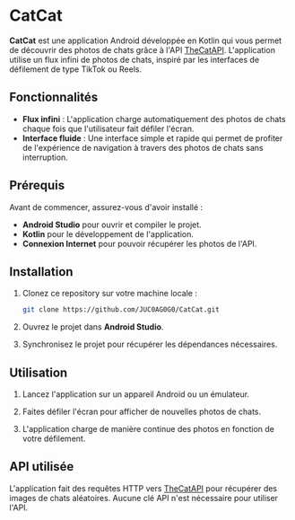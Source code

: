 # CatCat

**CatCat** est une application Android développée en Kotlin qui vous permet de découvrir des photos de chats grâce à l'API [TheCatAPI](https://developers.thecatapi.com/). L'application utilise un flux infini de photos de chats, inspiré par les interfaces de défilement de type TikTok ou Reels.

## Fonctionnalités

- **Flux infini** : L'application charge automatiquement des photos de chats chaque fois que l'utilisateur fait défiler l'écran.
- **Interface fluide** : Une interface simple et rapide qui permet de profiter de l'expérience de navigation à travers des photos de chats sans interruption.

## Prérequis

Avant de commencer, assurez-vous d'avoir installé :

- **Android Studio** pour ouvrir et compiler le projet.
- **Kotlin** pour le développement de l'application.
- **Connexion Internet** pour pouvoir récupérer les photos de l'API.

## Installation

1. Clonez ce repository sur votre machine locale :

   ```bash
   git clone https://github.com/JUC0AG0G0/CatCat.git
   ```

2. Ouvrez le projet dans **Android Studio**.

3. Synchronisez le projet pour récupérer les dépendances nécessaires.

## Utilisation

1. Lancez l'application sur un appareil Android ou un émulateur.

2. Faites défiler l'écran pour afficher de nouvelles photos de chats.

3. L'application charge de manière continue des photos en fonction de votre défilement.

## API utilisée

L'application fait des requêtes HTTP vers [TheCatAPI](https://thecatapi.com/) pour récupérer des images de chats aléatoires. Aucune clé API n'est nécessaire pour utiliser l'API.
